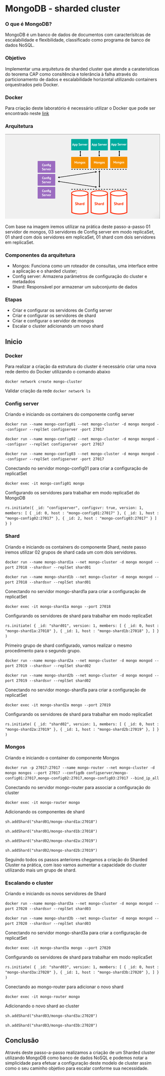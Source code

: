 # MongoDB - sharded cluster

### O que é MongoDB?
MongoDB é um banco de dados de documentos com caracterísitcas de escalabilidade e flexibilidade, classificado como programa de banco de dados NoSQL.

### Objetivo
Implementar uma arquitetura de sharded cluster que atende a carateristicas do teorema CAP como consitência e tolerância à falha através do particionamento de dados e escalabilidade horizontal utilizando containers orquestrados pelo Docker.

### Docker
Para criação deste laboratório é necessário utilizar o Docker que pode ser encontrado neste [link](https://www.docker.com/)

### Arquitetura
![image](https://github.com/ralfsilvadba/NoSQL/blob/main/img/Arquitetura_ShardedCluster_MongoDB.png)


Com base na imagem iremos utilizar na prática deste passo-a-passo 01 servidor de mongos, 03 servidores de Config server em modo replicaSet, 01 shard com dois servidores em replicaSet, 01 shard com dois servidores em replicaSet.

### Componentes da arquitetura
- Mongos: Funciona como um roteador de consultas, uma interface entre a aplicação e o sharded cluster;
- Config server: Armazena parâmetros de configuração do cluster e metadados
- Shard: Responsável por armazenar um subconjunto de dados


### Etapas
- Criar e configurar os servidores de Config server
- Criar e configurar os servidores de shard
- Criar e configurar o servidor de mongos
- Escalar o cluster adicionando um novo shard


## Inicio

### Docker 
Para realizar a criação da estrutura do cluster é necessário criar uma nova rede dentro do Docker utilizando o comando abaixo

`docker network create mongo-cluster`

Validar criação da rede
`docker network ls`

### Config server
Criando e iniciando os containers do componente config server

`docker run --name mongo-config01 --net mongo-cluster -d mongo mongod --configsvr --replSet configserver -port 27017`

`docker run --name mongo-config02 --net mongo-cluster -d mongo mongod --configsvr --replSet configserver -port 27017`

`docker run --name mongo-config03 --net mongo-cluster -d mongo mongod --configsvr --replSet configserver -port 27017`

Conectando no servidor mongo-config01 para criar a configuração de replicatSet

`docker exec -it mongo-config01 mongo`

Configurando os servidores para trabalhar em modo replicaSet do MongoDB

`rs.initiate({ _id: "configserver", configsvr: true, version: 1, members: [ { _id: 0, host : "mongo-config01:27017" }, { _id: 1, host : "mongo-config02:27017" }, { _id: 2, host : "mongo-config03:27017" } ] } )
`
### Shard
Criando e iniciando os containers do componente Shard, neste passo iremos utilizar 02 grupos de shard cada um com dois servidores.

`docker run --name mongo-shard1a --net mongo-cluster -d mongo mongod --port 27018 --shardsvr --replSet shard01`

`docker run --name mongo-shard1b --net mongo-cluster -d mongo mongod --port 27018 --shardsvr --replSet shard01`

Conectando no servidor mongo-shard1a para criar a configuração de replicatSet

`docker exec -it mongo-shard1a mongo --port 27018`

Configurando os servidores de shard para trabalhar em modo replicaSet

`rs.initiate( { _id: "shard01", version: 1, members: [ { _id: 0, host : "mongo-shard1a:27018" }, { _id: 1, host : "mongo-shard1b:27018" }, ] } )`

Primeiro grupo de shard configurado, vamos realizar o mesmo procedimento para o segundo grupo.

`docker run --name mongo-shard2a --net mongo-cluster -d mongo mongod --port 27019 --shardsvr --replSet shard02`

`docker run --name mongo-shard2b --net mongo-cluster -d mongo mongod --port 27019 --shardsvr --replSet shard02`

Conectando no servidor mongo-shard1a para criar a configuração de replicatSet

`docker exec -it mongo-shard2a mongo --port 27019`

Configurando os servidores de shard para trabalhar em modo replicaSet

`rs.initiate( { _id: "shard02", version: 1, members: [ { _id: 0, host : "mongo-shard2a:27019" }, { _id: 1, host : "mongo-shard2b:27019" }, ] } )`

### Mongos
Criando e iniciando o container do componente Mongos

`docker run -p 27017:27017 --name mongo-router --net mongo-cluster -d mongo mongos --port 27017 --configdb configserver/mongo-config01:27017,mongo-config02:27017,mongo-config03:27017 --bind_ip_all`

Conectando no servidor mongo-router para associar a configuração do cluster

`docker exec -it mongo-router mongo`

Adicionando os componentes de shard

`sh.addShard("shard01/mongo-shard1a:27018")`

`sh.addShard("shard01/mongo-shard1b:27018")`

`sh.addShard("shard02/mongo-shard2a:27019")`

`sh.addShard("shard02/mongo-shard2b:27019")`

Seguindo todos os passos anteriores chegamos a criação do Sharded Cluster na prática, com isso vamos aumentar a capacidade do cluster utilizando mais um grupo de shard.

### Escalando o cluster
Criando e iniciando os novos servidores de Shard

`docker run --name mongo-shard3a --net mongo-cluster -d mongo mongod --port 27020 --shardsvr --replSet shard03`

`docker run --name mongo-shard3b --net mongo-cluster -d mongo mongod --port 27020 --shardsvr --replSet shard03`

Conectando no servidor mongo-shard3a para criar a configuração de replicatSet

`docker exec -it mongo-shard3a mongo --port 27020`

Configurando os servidores de shard para trabalhar em modo replicaSet

`rs.initiate( { _id: "shard03", version: 1, members: [ { _id: 0, host : "mongo-shard3a:27020" }, { _id: 1, host : "mongo-shard3b:27020" }, ] } )`

Conectando ao mongo-router para adicionar o novo shard

`docker exec -it mongo-router mongo`

Adicionando o novo shard ao cluster

`sh.addShard("shard03/mongo-shard3a:27020")`

`sh.addShard("shard03/mongo-shard3b:27020")`

## Conclusão

Através deste passo-a-passo realizamos a criação de um Sharded cluster utilizando MongoDB como banco de dados NoSQL e podemos notar a simplicidade para efetuar a configuração deste modelo de cluster assim como o seu caminho objetivo para escalar conforme sua necessidade.
